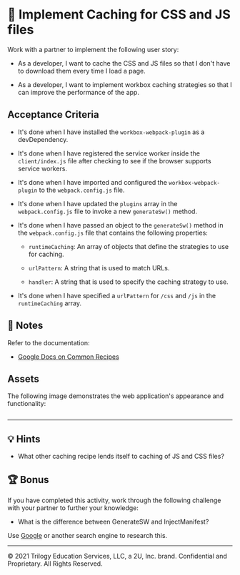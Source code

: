 # 📖 Implement Caching for CSS and JS files

Work with a partner to implement the following user story:

* As a developer, I want to cache the CSS and JS files so that I don't have to download them every time I load a page.

* As a developer, I want to implement workbox caching strategies so that I can improve the performance of the app.

## Acceptance Criteria

* It's done when I have installed the `workbox-webpack-plugin` as a devDependency.

* It's done when I have registered the service worker inside the `client/index.js` file after checking to see if the browser supports service workers.

* It's done when I have imported and configured the `workbox-webpack-plugin` to the `webpack.config.js` file.

* It's done when I have updated the `plugins` array in the `webpack.config.js` file to invoke a new `generateSw()` method.

* It's done when I have passed an object to the `generateSw()` method in the `webpack.config.js` file that contains the following properties:

  * `runtimeCaching`: An array of objects that define the strategies to use for caching.

  * `urlPattern`: A string that is used to match URLs.

  * `handler`: A string that is used to specify the caching strategy to use.

* It's done when I have specified a `urlPattern` for `/css` and `/js` in the `runtimeCaching` array.

## 📝 Notes

Refer to the documentation:

* [Google Docs on Common Recipes](https://developers.google.com/web/tools/workbox/modules/workbox-webpack-plugin)

## Assets

<!-- TODO: Add a screenshot -->
The following image demonstrates the web application's appearance and functionality:

![]()

---

## 💡 Hints

* What other caching recipe lends itself to caching of JS and CSS files?

## 🏆 Bonus

If you have completed this activity, work through the following challenge with your partner to further your knowledge:

* What is the difference between GenerateSW and InjectManifest?

Use [Google](https://www.google.com) or another search engine to research this.

---
© 2021 Trilogy Education Services, LLC, a 2U, Inc. brand. Confidential and Proprietary. All Rights Reserved.

